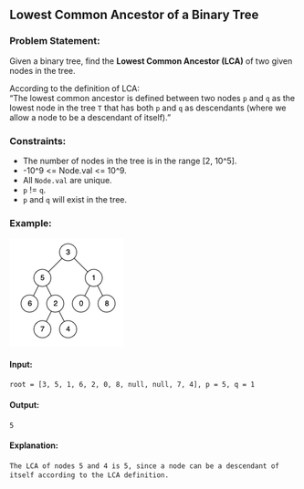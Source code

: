 ## Lowest Common Ancestor of a Binary Tree

### Problem Statement:
Given a binary tree, find the **Lowest Common Ancestor (LCA)** of two given nodes in the tree.

According to the definition of LCA:  
“The lowest common ancestor is defined between two nodes `p` and `q` as the lowest node in the tree `T` that has both `p` and `q` as descendants (where we allow a node to be a descendant of itself).”

### Constraints:
- The number of nodes in the tree is in the range [2, 10^5].
- -10^9 <= Node.val <= 10^9.
- All `Node.val` are unique.
- `p` != `q`.
- `p` and `q` will exist in the tree.

### Example:
![](tree2.png)

#### Input:
```plaintext
root = [3, 5, 1, 6, 2, 0, 8, null, null, 7, 4], p = 5, q = 1
```
#### Output:
```plaintext
5
```
#### Explanation:
```plaintext
The LCA of nodes 5 and 4 is 5, since a node can be a descendant of itself according to the LCA definition.
```
